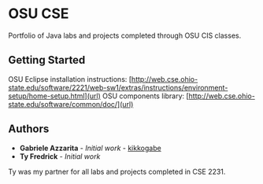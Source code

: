 # OSU CSE

Portfolio of Java labs and projects completed through OSU CIS classes.

## Getting Started

OSU Eclipse installation instructions: [http://web.cse.ohio-state.edu/software/2221/web-sw1/extras/instructions/environment-setup/home-setup.html](url)
OSU components library: [http://web.cse.ohio-state.edu/software/common/doc/](url)

## Authors

* **Gabriele Azzarita** - *Initial work* - [kikkogabe](https://github.com/kikkogabe)
* **Ty Fredrick** - *Initial work*

Ty was my partner for all labs and projects completed in CSE 2231.
